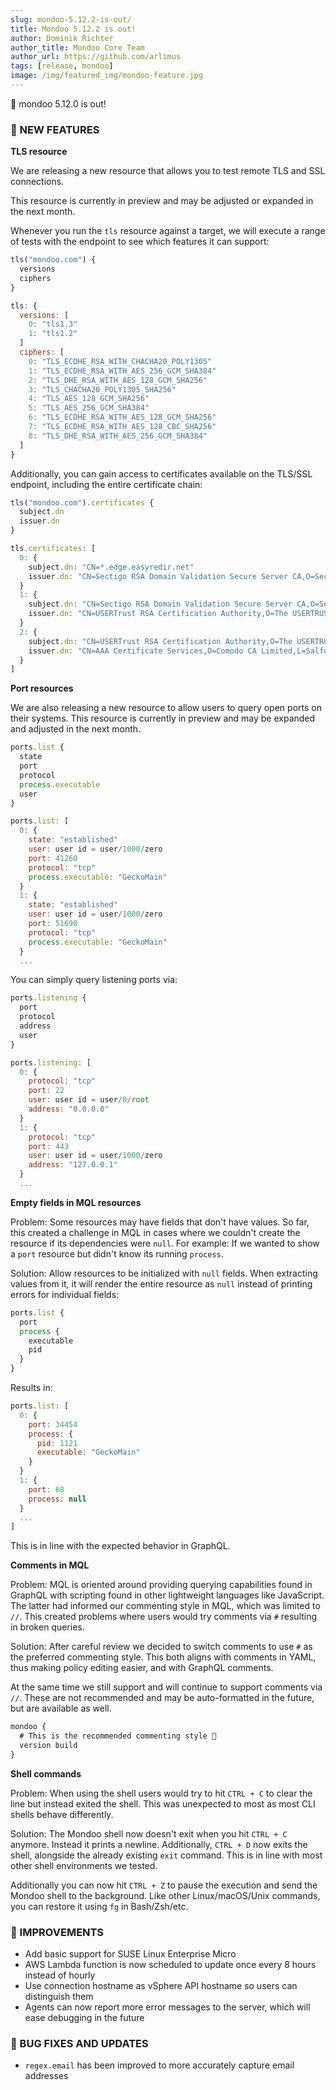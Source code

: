 ```yaml
---
slug: mondoo-5.12.2-is-out/
title: Mondoo 5.12.2 is out!
author: Dominik Richter
author_title: Mondoo Core Team
author_url: https://github.com/arlimus
tags: [release, mondoo]
image: /img/featured_img/mondoo-feature.jpg
---
```


🥳 mondoo 5.12.0 is out!

### 🎉 NEW FEATURES

**TLS resource**

We are releasing a new resource that allows you to test remote TLS and SSL
connections.

This resource is currently in preview and may be adjusted or expanded in the
next month.

Whenever you run the `tls` resource against a target, we will execute
a range of tests with the endpoint to see which features it can support:

```javascript
tls("mondoo.com") {
  versions
  ciphers
}
```

```javascript
tls: {
  versions: [
    0: "tls1.3"
    1: "tls1.2"
  ]
  ciphers: [
    0: "TLS_ECDHE_RSA_WITH_CHACHA20_POLY1305"
    1: "TLS_ECDHE_RSA_WITH_AES_256_GCM_SHA384"
    2: "TLS_DHE_RSA_WITH_AES_128_GCM_SHA256"
    3: "TLS_CHACHA20_POLY1305_SHA256"
    4: "TLS_AES_128_GCM_SHA256"
    5: "TLS_AES_256_GCM_SHA384"
    6: "TLS_ECDHE_RSA_WITH_AES_128_GCM_SHA256"
    7: "TLS_ECDHE_RSA_WITH_AES_128_CBC_SHA256"
    8: "TLS_DHE_RSA_WITH_AES_256_GCM_SHA384"
  ]
}
```

Additionally, you can gain access to certificates available on the TLS/SSL
endpoint, including the entire certificate chain:

```javascript
tls("mondoo.com").certificates {
  subject.dn
  issuer.dn
}
```

```javascript
tls.certificates: [
  0: {
    subject.dn: "CN=*.edge.easyredir.net"
    issuer.dn: "CN=Sectigo RSA Domain Validation Secure Server CA,O=Sectigo Limited,L=Salford,ST=Greater Manchester,C=GB"
  }
  1: {
    subject.dn: "CN=Sectigo RSA Domain Validation Secure Server CA,O=Sectigo Limited,L=Salford,ST=Greater Manchester,C=GB"
    issuer.dn: "CN=USERTrust RSA Certification Authority,O=The USERTRUST Network,L=Jersey City,ST=New Jersey,C=US"
  }
  2: {
    subject.dn: "CN=USERTrust RSA Certification Authority,O=The USERTRUST Network,L=Jersey City,ST=New Jersey,C=US"
    issuer.dn: "CN=AAA Certificate Services,O=Comodo CA Limited,L=Salford,ST=Greater Manchester,C=GB"
  }
]
```

**Port resources**

We are also releasing a new resource to allow users to query open ports on their
systems. This resource is currently in preview and may be expanded and adjusted
in the next month.

```javascript
ports.list {
  state
  port
  protocol
  process.executable
  user
}
```

```javascript
ports.list: [
  0: {
    state: "established"
    user: user id = user/1000/zero
    port: 41260
    protocol: "tcp"
    process.executable: "GeckoMain"
  }
  1: {
    state: "established"
    user: user id = user/1000/zero
    port: 51690
    protocol: "tcp"
    process.executable: "GeckoMain"
  }
  ...
```

You can simply query listening ports via:

```javascript
ports.listening {
  port
  protocol
  address
  user
}
```

```javascript
ports.listening: [
  0: {
    protocol: "tcp"
    port: 22
    user: user id = user/0/root
    address: "0.0.0.0"
  }
  1: {
    protocol: "tcp"
    port: 443
    user: user id = user/1000/zero
    address: "127.0.0.1"
  }
  ...
```

**Empty fields in MQL resources**

Problem: Some resources may have fields that don't have values. So far, this
created a challenge in MQL in cases where we couldn't create the resource if
its dependencies were `null`. For example: If we wanted to show a `port` resource
but didn't know its running `process`.

Solution: Allow resources to be initialized with `null` fields.
When extracting values from it, it will render the entire resource as `null` instead
of printing errors for individual fields:

```javascript
ports.list {
  port
  process {
    executable
    pid
  }
}
```

Results in:

```javascript
ports.list: [
  0: {
    port: 34454
    process: {
      pid: 1121
      executable: "GeckoMain"
    }
  }
  1: {
    port: 68
    process: null
  }
  ...
]
```

This is in line with the expected behavior in GraphQL.

**Comments in MQL**

Problem: MQL is oriented around providing querying capabilities found in GraphQL
with scripting found in other lightweight languages like JavaScript. The latter
had informed our commenting style in MQL, which was limited to `//`.
This created problems where users would try comments via `#` resulting in broken queries.

Solution: After careful review we decided to switch comments to use `#` as
the preferred commenting style. This both aligns with comments in YAML, thus
making policy editing easier, and with GraphQL comments.

At the same time we still support and will continue to support comments via
`//`. These are not recommended and may be auto-formatted in the future, but
are available as well.

```javascript
mondoo {
  # This is the recommended commenting style 🤩
  version build
}
```

**Shell commands**

Problem: When using the shell users would try to hit `CTRL + C` to clear
the line but instead exited the shell. This was unexpected to most as most
CLI shells behave differently.

Solution: The Mondoo shell now doesn't exit when you hit `CTRL + C` anymore.
Instead it prints a newline. Additionally, `CTRL + D` now exits the shell,
alongside the already existing `exit` command. This is in line with most
other shell environments we tested.

Additionally you can now hit `CTRL + Z` to pause the execution and send the
Mondoo shell to the background. Like other Linux/macOS/Unix commands, you can
restore it using `fg` in Bash/Zsh/etc.

### 🧹 IMPROVEMENTS

- Add basic support for SUSE Linux Enterprise Micro
- AWS Lambda function is now scheduled to update once every 8 hours instead of hourly
- ️Use connection hostname as vSphere API hostname so users can distinguish them
- Agents can now report more error messages to the server, which will ease
  debugging in the future

### 🐛 BUG FIXES AND UPDATES

- `regex.email` has been improved to more accurately capture email addresses

